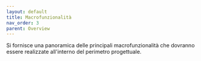 ```yaml
---
layout: default
title: Macrofunzionalità
nav_order: 3
parent: Overview
---
```


Si fornisce una panoramica delle principali macrofunzionalità che dovranno essere realizzate all'interno del perimetro progettuale.
